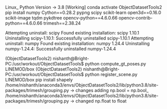 Linux_ Python Version -> 3.8 [Working]
conda activate ObjectDatasetTools2
pip install numpy Cython==0.28.2 pypng scipy scikit-learn open3d==0.16.0 scikit-image tqdm pykdtree opencv-python==4.6.0.66 opencv-contrib-python==4.6.0.66 trimesh==2.38.24

Attempting uninstall: scipy
    Found existing installation: scipy 1.10.1
    Uninstalling scipy-1.10.1:
      Successfully uninstalled scipy-1.10.1
Attempting uninstall: numpy
    Found existing installation: numpy 1.24.4
    Uninstalling numpy-1.24.4:
      Successfully uninstalled numpy-1.24.4

(ObjectDatasetTools2) nishanth@Bright-PC:/usr/workout/ObjectDatasetTools$ python compute_gt_poses.py LINEMOD/box 
(ObjectDatasetTools2) nishanth@Bright-PC:/usr/workout/ObjectDatasetTools$ python register_scene.py LINEMOD/box
pip install shapely
/home/nishanth/anaconda3/envs/ObjectDatasetTools2/lib/python3.8/site-packages/trimesh/grouping.py -> changes adding np.bool = np.bool_
/home/nishanth/anaconda3/envs/ObjectDatasetTools2/lib/python3.8/site-packages/trimesh/grouping.py -> changed np.float to float

